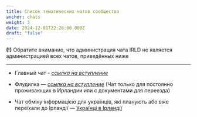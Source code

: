 ```yaml
---
title: Список тематических чатов сообщества
anchor: chats
weight: 3
date: 2024-12-01T22:26:00.000Z
draft: "false"
---
```

**(!)** Обратите внимание, что администрация чата IRLD не является администрацией всех чатов, приведённых ниже
- - -
  - Главный чат - [_ссылка на вступление_](https://t.me/irlnd)
  - Флудилка — [_ссылка на вступление_](https://t.me/+VtftmID4B1DfJADS) (Чат только для постоянно проживающих в Ирландии или с документами для переезда)

  - Чат обміну інформацією для українців, які планують або вже переїхали до Ірландії  — [Українці в Ірландії](https://t.me/ukrainianinireland)

